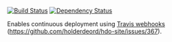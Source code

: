 [![Build Status](https://secure.travis-ci.org/holderdeord/hdo-webhook-deployer.png?branch=master)](http://travis-ci.org/holderdeord/hdo-webhook-deployer)
[![Dependency Status](https://gemnasium.com/holderdeord/hdo-webhook-deployer.png)](https://gemnasium.com/holderdeord/hdo-webhook-deployer)

Enables continuous deployment using [Travis webhooks](http://about.travis-ci.org/docs/user/notifications/#Webhook-notification) (https://github.com/holderdeord/hdo-site/issues/367).